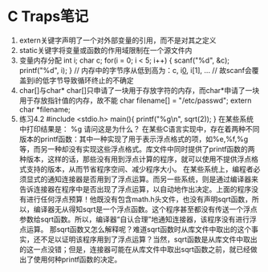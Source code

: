 # C Traps笔记
1. extern关键字声明了一个对外部变量的引用，而不是对其之定义
2. static关键字将变量或函数的作用域限制在一个源文件内
3. 变量内存分配
		int i;
		char c;
		for(i = 0; i < 5; i++)
		{
			scanf("%d", &c);
			printf("%d", i);
		}		//	内存中的字节序从低到高为：c, i[0](最低字节), i[1], ...
				//	故scanf会覆盖到i的低字节导致循环终止的不确定
4. char[]与char\*
	char[]只申请了一块用于存放字符的内存，而char\*申请了一块用于存放指针值的内存，故不能
		char filename[] = "/etc/passwd";
		extern char *filename;
5. 练习4.2
		#include <stdio.h>
		main(){
			printf("%g\n", sqrt(2));
		}
	在某些系统中打印结果是：
	%g
	请问这是为什么？
    在某些C语言实现中，存在着两种不同版本的printf函数：其中一种实现了用于表示浮点格式的项，如%e,%f,%g等，而另一种却没有实现这些浮点格式。库文件中同时提供了printf函数的两种版本，这样的话，那些没有用到浮点计算的程序，就可以使用不提供浮点格式支持的版本，从而节省程序空间、减少程序大小。
    在某些系统上，编程者必须显式的通知连接器是否用到了浮点运算。而另一些系统，则是通过编译器来告诉连接器在程序中是否出现了浮点运算，以自动地作出决定。上面的程序没有进行任何浮点预算！他既没有包含math.h头文件，也没有声明sqrt函数，所以，编译器无从得知sqrt是一个浮点函数。这个程序甚至都没有传送一个浮点参数给sqrt函数。所以，编译器“自认合理”地通知连接器，该程序没有进行浮点运算。
    那sqrt函数又怎么解释呢？难道sqrt函数时从库文件中取出的这个事实，还不足以证明该程序用到了浮点运算？当然，sqrt函数是从库文件中取出的这一点没错；但是，连接器可能在从库文件中取出sqrt函数之前，就已经做出了使用何种printf函数的决定。	
